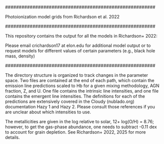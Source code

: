 #######################################################

Photoionization model grids from Richardson et al. 2022

#######################################################

This repository contains the output for all the models in Richardson+ 2022:

Please email crichardson17 at elon.edu for additional model output or to request
models for different values of certain parameters (e.g., black hole mass, density)

#######################################################

The directory structure is organized to track changes in the parameter space.
Two files are contained at the end of each path, which contain the emission
line predictions scaled to Hb for a given mixing methodology, AGN fraction,
Z, and U. One file contains the intrinsic line intensities, and one file 
contains the emergent line intensities. The definitions for each of the predictions 
are extensively covered in the Cloudy (nublado.org) documentation Hazy 1 and 
Hazy 2. Please consult those references if you are unclear about which 
intensities to use.

The metallicities are given in the log relative to solar, 12+ log(O/H) = 8.76; however, to get the gas-phase abundance, one needs to subtract -0.11 dex to account for grain depletion. See Richardson+ 2022, 2025 for more details.


